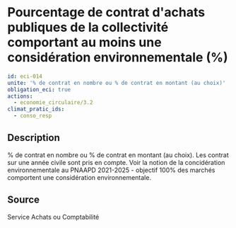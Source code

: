 # Pourcentage de contrat d'achats publiques de la collectivité comportant au moins une considération environnementale (%)
```yaml
id: eci-014
unite: '% de contrat en nombre ou % de contrat en montant (au choix)'
obligation_eci: true
actions:
  - economie_circulaire/3.2
climat_pratic_ids:
  - conso_resp
```
## Description
% de contrat en nombre ou % de contrat en montant (au choix). Les contrat sur une année civile sont pris en compte.
Voir la notion de la concidération environnementale au PNAAPD 2021-2025 - objectif 100% des marchés comportent une considération environnementale. 

## Source
Service Achats ou Comptabilité

